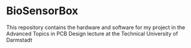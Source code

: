 # BioSensorBox
This repository contains the hardware and software for my project in the Advanced Topics in PCB Design lecture at the Technical University of Darmstadt
